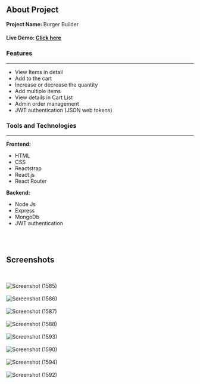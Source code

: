 <h2>About Project</h2>

<b>Project Name: </b> Burger Builder

<h4>Live Demo: <a href="https://burger-builder-9bc86.web.app/login">Click here</a </h4> 

<h3>Features </h3>
<hr />
<ul>
  <li>View Items in detail </li>
  <li>Add to the cart </li>
  <li>Increase or decrease the quantity </li>
  <li> Add multiple items </li>
  <li>View details in Cart List </li>
  <li>Admin order management </li>
  <li>JWT authentication (JSON web tokens) </li>  
</ul>


<h3>Tools and Technologies </h3>
<hr />

<b>Frontend: </b>
<ul>
  <li> HTML </li>
  <li> CSS </li>
  <li> Reactstrap </li>
  <li> React.js </li>
  <li> React Router </li>
</ul>


<b>Backend: </b>
<ul>
  <li> Node Js </li>
  <li> Express </li>
  <li> MongoDb </li>
  <li> JWT authentication </li>
</ul>

<br />
<br />

<h2>Screenshots</h2>
<br />
  
![Screenshot (1585)](https://user-images.githubusercontent.com/48715379/179345239-f177d82b-6f44-45eb-863f-95e5ed0cba50.png) <br /> <br />
![Screenshot (1586)](https://user-images.githubusercontent.com/48715379/179345242-35db49ed-6702-42d4-8e6c-01d79da59625.png)<br /> <br />
![Screenshot (1587)](https://user-images.githubusercontent.com/48715379/179345247-58cedc46-c4b5-4c11-a577-6deea3d51a88.png)<br /> <br />
![Screenshot (1588)](https://user-images.githubusercontent.com/48715379/179345254-a4b582ca-6b8a-4959-a61b-3429bb5ade5c.png)<br /> <br />
![Screenshot (1593)](https://user-images.githubusercontent.com/48715379/179345274-ef84d196-0214-49d5-ac3d-0bbfa65eebf9.png)<br /> <br />
![Screenshot (1590)](https://user-images.githubusercontent.com/48715379/179345281-c6331cdf-bbc7-4ef8-be5d-ea965b43ef9f.png)<br /> <br />
![Screenshot (1594)](https://user-images.githubusercontent.com/48715379/179345291-4109f29c-5338-4f83-b8bb-8abe58a988df.png)<br /> <br />
![Screenshot (1592)](https://user-images.githubusercontent.com/48715379/179345287-e60cba40-77b7-4049-93db-33ea77fc012a.png)<br /> <br />
  
  
